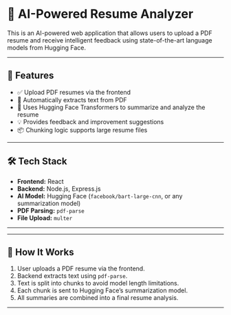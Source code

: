 # 📄 AI-Powered Resume Analyzer

This is an AI-powered web application that allows users to upload a PDF resume and receive intelligent feedback using state-of-the-art language models from Hugging Face.

---

## 🚀 Features

- ✅ Upload PDF resumes via the frontend
- 🧠 Automatically extracts text from PDF
- 🤖 Uses Hugging Face Transformers to summarize and analyze the resume
- 💡 Provides feedback and improvement suggestions
- 📦 Chunking logic supports large resume files

---

## 🛠 Tech Stack

- **Frontend:** React
- **Backend:** Node.js, Express.js
- **AI Model:** Hugging Face (`facebook/bart-large-cnn`, or any summarization model)
- **PDF Parsing:** `pdf-parse`
- **File Upload:** `multer`

---


---

## 🧪 How It Works

1. User uploads a PDF resume via the frontend.
2. Backend extracts text using `pdf-parse`.
3. Text is split into chunks to avoid model length limitations.
4. Each chunk is sent to Hugging Face’s summarization model.
5. All summaries are combined into a final resume analysis.

---



